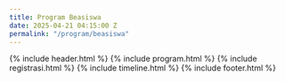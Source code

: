 ```yaml
---
title: Program Beasiswa
date: 2025-04-21 04:15:00 Z
permalink: "/program/beasiswa"
---
```


{% include header.html %}
{% include program.html %}
{% include registrasi.html %}
{% include timeline.html %}
{% include footer.html %}